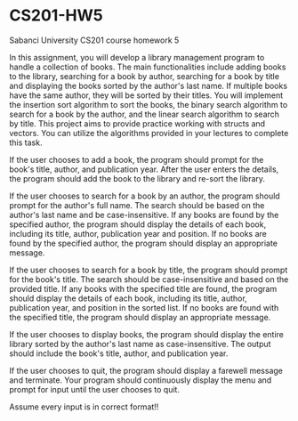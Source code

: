 # CS201-HW5
Sabanci University CS201 course homework 5

In this assignment, you will develop a library management program to handle a collection of
books. The main functionalities include adding books to the library, searching for a book by
author, searching for a book by title and displaying the books sorted by the author's last name.
If multiple books have the same author, they will be sorted by their titles. You will implement
the insertion sort algorithm to sort the books, the binary search algorithm to search for a book
by the author, and the linear search algorithm to search by title. This project aims to provide
practice working with structs and vectors. You can utilize the algorithms provided in your
lectures to complete this task.

If the user chooses to add a book, the program should prompt for the book's title, author, and
publication year. After the user enters the details, the program should add the book to the
library and re-sort the library.

If the user chooses to search for a book by an author, the program should prompt for the
author's full name. The search should be based on the author's last name and be
case-insensitive. If any books are found by the specified author, the program should display the
details of each book, including its title, author, publication year and position. If no books are
found by the specified author, the program should display an appropriate message.

If the user chooses to search for a book by title, the program should prompt for the book's title.
The search should be case-insensitive and based on the provided title. If any books with the
specified title are found, the program should display the details of each book, including its title,
author, publication year, and position in the sorted list. If no books are found with the specified
title, the program should display an appropriate message.

If the user chooses to display books, the program should display the entire library sorted by the
author's last name as case-insensitive. The output should include the book's title, author, and
publication year.

If the user chooses to quit, the program should display a farewell message and terminate.
Your program should continuously display the menu and prompt for input until the user chooses
to quit.

Assume every input is in correct format!!


